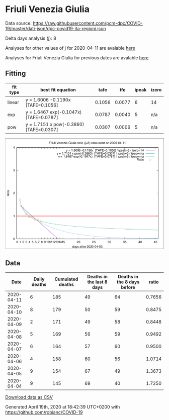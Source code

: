 # Friuli Venezia Giulia

Data source: https://raw.githubusercontent.com/pcm-dpc/COVID-19/master/dati-json/dpc-covid19-ita-regioni.json

Delta days analysis (j): 8

Analyses for other values of j for 2020-04-11 are avalable [here](../2020-04-11/README.md)

Analyses for Friuli Venezia Giulia for previous dates are avalable [here](../README.md)

## Fitting 
|fit type|best fit equation|tafe|tfe|ipeak|izero|
|-------|-----|--------|------|---|---|
|linear|y = 1.6006 -0.1190x  [TAFE=0.1056]|0.1056|0.0077|6|14|
|exp|y = 1.6467 exp(-0.1047x)  [TAFE=0.0787]|0.0787|0.0040|5|n/a|
|pow|y = 1.7151 x pow(-0.3860)  [TAFE=0.0307]|0.0307|0.0006|5|n/a|

![Plot](COVID-19_friuli_venezia_giulia_j8_2020-04-11.png)

## Data
|Date|Daily deaths|Cumulated deaths|Deaths in the last 8 days|Deaths in the 8 days before|ratio|
|----|----------|-----------|-------|--------------------|-----|
|2020-04-11|6|185|49|64|0.7656|
|2020-04-10|8|179|50|59|0.8475|
|2020-04-09|2|171|49|58|0.8448|
|2020-04-08|5|169|56|59|0.9492|
|2020-04-07|6|164|57|60|0.9500|
|2020-04-06|4|158|60|56|1.0714|
|2020-04-05|9|154|67|49|1.3673|
|2020-04-04|9|145|69|40|1.7250|

[Download data as CSV](COVID-19_friuli_venezia_giulia_j8_2020-04-11.csv)

Generated April 19th, 2020 at 18:42:39 UTC+0200 with https://github.com/robianc/COVID-19
